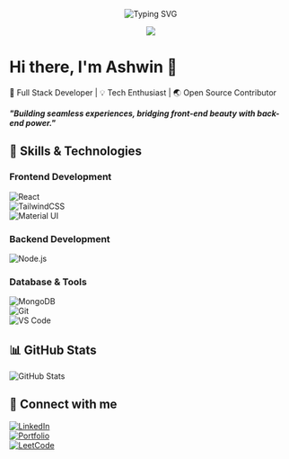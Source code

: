 <p align="center">
  <img src="https://readme-typing-svg.herokuapp.com?font=Fira+Code&pause=1000&color=36BCF7&width=435&lines=Full+Stack+Developer;Open+Source+Contributor;Tech+Enthusiast" alt="Typing SVG" />
</p>

<p align="center">
  <img src="https://github.com/Ashwin-Profile/blob/main/banner.png" />
</p>

# Hi there, I'm Ashwin 👋  
🚀 Full Stack Developer | 💡 Tech Enthusiast | 🌏 Open Source Contributor  

**_"Building seamless experiences, bridging front-end beauty with back-end power."_**  

## 🚀 Skills & Technologies

### Frontend Development  
![React](https://img.shields.io/badge/-React-61DAFB?style=for-the-badge&logo=react&logoColor=white)  
![TailwindCSS](https://img.shields.io/badge/-TailwindCSS-38B2AC?style=for-the-badge&logo=tailwind-css&logoColor=white)  
![Material UI](https://img.shields.io/badge/-MaterialUI-0081CB?style=for-the-badge&logo=material-ui&logoColor=white)  

### Backend Development  
![Node.js](https://img.shields.io/badge/-Node.js-339933?style=for-the-badge&logo=node.js&logoColor=white)  

### Database & Tools  
![MongoDB](https://img.shields.io/badge/-MongoDB-47A248?style=for-the-badge&logo=mongodb&logoColor=white)  
![Git](https://img.shields.io/badge/-Git-F05032?style=for-the-badge&logo=git&logoColor=white)  
![VS Code](https://img.shields.io/badge/-VSCode-007ACC?style=for-the-badge&logo=visual-studio-code&logoColor=white)  

## 📊 GitHub Stats  
![GitHub Stats](https://github-readme-stats.vercel.app/api?username=Ashwin-Profile&show_icons=true&theme=dark)  

## 🔗 Connect with me  
[![LinkedIn](https://img.shields.io/badge/LinkedIn-blue?style=for-the-badge&logo=linkedin)](https://linkedin.com/in/ashwin-profile)  
[![Portfolio](https://img.shields.io/badge/Portfolio-black?style=for-the-badge&logo=firefox)](https://yourwebsite.com)  
[![LeetCode](https://img.shields.io/badge/LeetCode-FFA116?style=for-the-badge&logo=leetcode&logoColor=white)](https://leetcode.com/ashwin-profile)  
